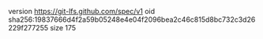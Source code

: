 version https://git-lfs.github.com/spec/v1
oid sha256:19837666d4f2a59b05248e4e04f2096bea2c46c815d8bc732c3d26229f277255
size 175
